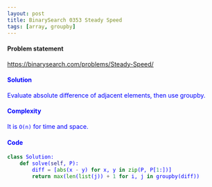 ```yaml
---
layout: post
title: BinarySearch 0353 Steady Speed
tags: [array, groupby]
---
```


#### Problem statement

<a href="https://binarysearch.com/problems/Steady-Speed/"> <font color = blue>https://binarysearch.com/problems/Steady-Speed/

#### Solution
Evaluate absolute difference of adjacent elements, then use groupby.

#### Complexity
It is `O(n)` for time and space.

#### Code
```python
class Solution:
    def solve(self, P):
        diff = [abs(x - y) for x, y in zip(P, P[1:])]
        return max(len(list(j)) + 1 for i, j in groupby(diff))
```

